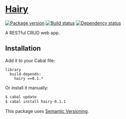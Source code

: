# [Hairy][1]

[![Package version][2]][3]
[![Build status][4]][5]
[![Dependency status][6]][7]

A RESTful CRUD web app.

## Installation

Add it to your Cabal file:

```
library
  build-depends:
    hairy ==0.1.*
```

Or install it manually:

``` sh
$ cabal update
$ cabal install hairy-0.1.1
```

This package uses [Semantic Versioning][8].

[1]: https://github.com/tfausak/hairy
[2]: https://img.shields.io/hackage/v/hairy.svg?style=flat
[3]: https://hackage.haskell.org/package/hairy
[4]: https://img.shields.io/travis/tfausak/hairy/master.svg?style=flat
[5]: https://travis-ci.org/tfausak/hairy
[6]: https://img.shields.io/hackage-deps/v/hairy.svg?style=flat
[7]: http://packdeps.haskellers.com/feed?needle=hairy
[8]: http://semver.org/spec/v2.0.0.html
